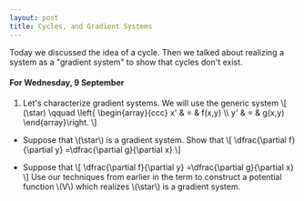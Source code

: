 ```yaml
---
layout: post
title: Cycles, and Gradient Systems
---
```


Today we discussed the idea of a cycle. Then we talked about realizing a system
as a "gradient system" to show that cycles don't exist.

#### For Wednesday, 9 September

1. Let's characterize gradient systems. We will use the generic system
\\[
(\star) \qquad \left\{ \begin{array}{ccc} x' & = & f(x,y) \\\\ y' & = & g(x,y) \end{array}\right.
\\]

  * Suppose that \\(\star\\) is a gradient system. Show that
  \\[ \dfrac{\partial f}{\partial y} =\dfrac{\partial g}{\partial x} \\]

  * Suppose that
  \\[ \dfrac{\partial f}{\partial y} =\dfrac{\partial g}{\partial x} \\]
  Use our techniques from earlier in the term to construct a potential function
  \\(V\\) which realizes \\(\star\\) is a gradient system.
